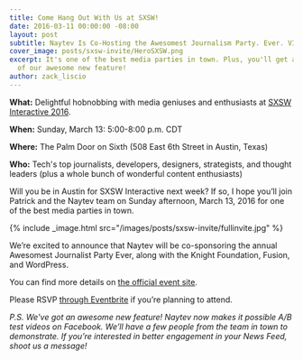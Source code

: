 ```yaml
---
title: Come Hang Out With Us at SXSW!
date: 2016-03-11 00:00:00 -08:00
layout: post
subtitle: Naytev Is Co-Hosting the Awesomest Journalism Party. Ever. VI.
cover_image: posts/sxsw-invite/HeroSXSW.png
excerpt: It's one of the best media parties in town. Plus, you'll get a sneak peek
  of our awesome new feature!
author: zack_liscio
---
```


**What:** Delightful hobnobbing with media geniuses and enthusiasts at [SXSW Interactive 2016](http://www.sxsw.com/interactive).

**When:** Sunday, March 13: 5:00-8:00 p.m. CDT

**Where:** The Palm Door on Sixth (508 East 6th Street in Austin, Texas)


**Who:** Tech's top journalists, developers, designers, strategists, and thought leaders (plus a whole bunch of wonderful content enthusiasts)

Will you be in Austin for SXSW Interactive next week? If so, I hope you’ll join Patrick and the Naytev team on Sunday afternoon, March 13, 2016 for one of the best media parties in town.

{% include _image.html src="/images/posts/sxsw-invite/fullinvite.jpg" %}


We’re excited to announce that Naytev will be co-sponsoring the annual Awesomest Journalist Party Ever, along with the Knight Foundation, Fusion, and WordPress.

You can find more details on [the official event site](http://theawesomest.journalismparty.com/ever/vi/).

Please RSVP [through Eventbrite](https://www.eventbrite.com/e/the-awesomest-journalism-party-ever-vi-tickets-21349138849) if you’re planning to attend.

*P.S. We've got an awesome new feature! Naytev now makes it possible A/B test videos on Facebook. We’ll have a few people from the team in town to demonstrate. If you’re interested in better engagement in your News Feed, shoot us a message!*